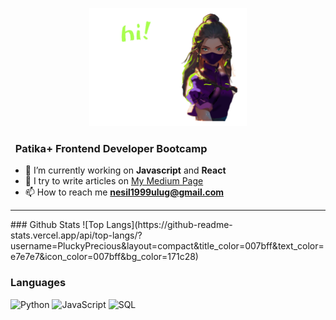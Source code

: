 
<p align="center">
  <img src="https://github.com/neslihan1999ulug/neslihan1999ulug/blob/main/neslihan.gif" width="50%" alt="Banner">
</p>
<h3 align="left">&nbsp; Patika+ Frontend Developer Bootcamp</h3>

- 🔭 I’m currently working on **Javascript** and **React**
- 📝 I try to write articles on [My Medium Page](https://medium.com/@neslihan-tosun)
- 📫 How to reach me **nesil1999ulug@gmail.com**

<hr>
### Github Stats
![Top Langs](https://github-readme-stats.vercel.app/api/top-langs/?username=PluckyPrecious&layout=compact&title_color=007bff&text_color=e7e7e7&icon_color=007bff&bg_color=171c28)

### Languages

![Python](https://img.shields.io/badge/-Python-000?&logo=Python)
![JavaScript](https://img.shields.io/badge/-JavaScript-000?&logo=JavaScript)
![SQL](https://img.shields.io/badge/-SQL-000?&logo=MySQL)




